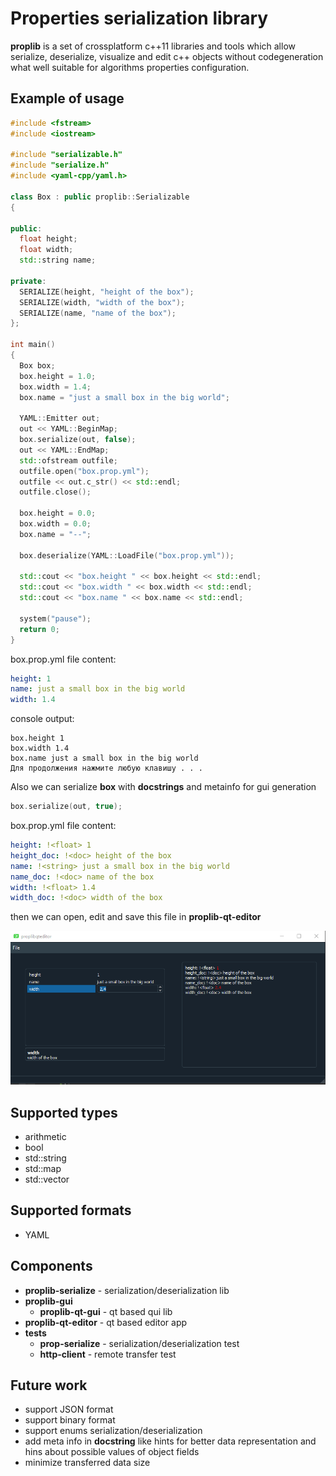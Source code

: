 # Properties serialization library
**proplib** is a set of crossplatform c++11 libraries and tools which allow serialize, deserialize, visualize and edit c++ objects without codegeneration what well suitable for algorithms  properties configuration.

## Example of usage

```cpp
#include <fstream>
#include <iostream>

#include "serializable.h"
#include "serialize.h"
#include <yaml-cpp/yaml.h>

class Box : public proplib::Serializable
{

public:
  float height;
  float width;
  std::string name;

private:
  SERIALIZE(height, "height of the box");
  SERIALIZE(width, "width of the box");
  SERIALIZE(name, "name of the box");
};

int main()
{
  Box box; 
  box.height = 1.0;
  box.width = 1.4;
  box.name = "just a small box in the big world";

  YAML::Emitter out;
  out << YAML::BeginMap;
  box.serialize(out, false);
  out << YAML::EndMap;
  std::ofstream outfile;
  outfile.open("box.prop.yml");
  outfile << out.c_str() << std::endl;
  outfile.close();

  box.height = 0.0;
  box.width = 0.0;
  box.name = "--";

  box.deserialize(YAML::LoadFile("box.prop.yml"));

  std::cout << "box.height " << box.height << std::endl;
  std::cout << "box.width " << box.width << std::endl;
  std::cout << "box.name " << box.name << std::endl;

  system("pause");
  return 0;
}
```
box.prop.yml file content:
``` yaml
height: 1
name: just a small box in the big world
width: 1.4
```

console output:
```
box.height 1
box.width 1.4
box.name just a small box in the big world
Для продолжения нажмите любую клавишу . . .
```
Also we can serialize **box** with **docstrings** and metainfo for gui generation

```cpp
box.serialize(out, true);
```

box.prop.yml file content:
``` yaml
height: !<float> 1
height_doc: !<doc> height of the box
name: !<string> just a small box in the big world
name_doc: !<doc> name of the box
width: !<float> 1.4
width_doc: !<doc> width of the box
```
then we can open, edit and save this file in **proplib-qt-editor**

![alt text](img/editor.png "proplib-qt-editor")

## Supported types
- arithmetic
- bool
- std::string 
- std::map
- std::vector

## Supported formats
- YAML

## Components
- **proplib-serialize** - serialization/deserialization lib
- **proplib-gui**
  - **proplib-qt-gui**  - qt based qui lib
- **proplib-qt-editor** -  qt based editor app
- **tests**
  - **prop-serialize** - serialization/deserialization test
  - **http-client** - remote transfer test

## Future work
- support JSON format
- support binary format
- support enums serialization/deserialization
- add meta info in **docstring** like hints for better data representation and hins about possible values of object fields
- minimize transferred data size


